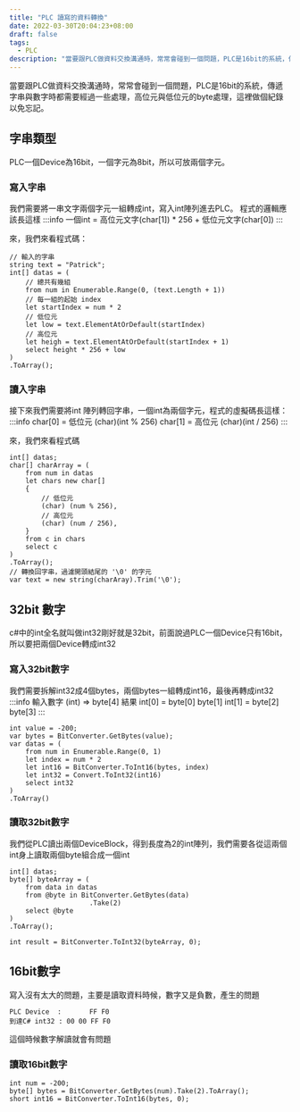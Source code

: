 ```yaml
---
title: "PLC 讀寫的資料轉換"
date: 2022-03-30T20:04:23+08:00
draft: false
tags:
  - PLC
description: "當要跟PLC做資料交換溝通時，常常會碰到一個問題，PLC是16bit的系統，傳遞字串與數字時都需要經過一些處理，高位元與低位元的byte處理，這裡做個紀錄以免忘記。"
---
```

當要跟PLC做資料交換溝通時，常常會碰到一個問題，PLC是16bit的系統，傳遞字串與數字時都需要經過一些處理，高位元與低位元的byte處理，這裡做個紀錄以免忘記。

## 字串類型
PLC一個Device為16bit，一個字元為8bit，所以可放兩個字元。
### 寫入字串
我們需要將一串文字兩個字元一組轉成int，寫入int陣列進去PLC。
程式的邏輯應該長這樣
:::info
一個int = 高位元文字(char[1]) * 256 + 低位元文字(char[0])
:::

來，我們來看程式碼：
``` cs=
// 輸入的字串
string text = "Patrick";
int[] datas = (
    // 總共有幾組
    from num in Enumerable.Range(0, (text.Length + 1))
    // 每一組的起始 index
    let startIndex = num * 2
    // 低位元
    let low = text.ElementAtOrDefault(startIndex)
    // 高位元
    let heigh = text.ElementAtOrDefault(startIndex + 1)
    select height * 256 + low
)
.ToArray();
```

### 讀入字串
接下來我們需要將int 陣列轉回字串，一個int為兩個字元，程式的虛擬碼長這樣：
:::info
char[0] = 低位元 (char)(int % 256)
char[1] = 高位元 (char)(int / 256)
:::

來，我們來看程式碼
``` cs=
int[] datas;
char[] charArray = (
    from num in datas
    let chars new char[]
    {
        // 低位元
        (char) (num % 256),
        // 高位元
        (char) (num / 256),
    }
    from c in chars
    select c
)
.ToArray();
// 轉換回字串，過濾開頭結尾的 '\0' 的字元
var text = new string(charAray).Trim('\0');
```

## 32bit 數字
c#中的int全名就叫做int32剛好就是32bit，前面說過PLC一個Device只有16bit，所以要把兩個Device轉成int32
### 寫入32bit數字
我們需要拆解int32成4個bytes，兩個bytes一組轉成int16，最後再轉成int32
:::info
輸入數字 (int) => byte[4]
結果
int[0] = byte[0] byte[1]
int[1] = byte[2] byte[3]
:::
``` cs=
int value = -200;
var bytes = BitConverter.GetBytes(value);
var datas = (
    from num in Enumerable.Range(0, 1)
    let index = num * 2
    let int16 = BitConverter.ToInt16(bytes, index)
    let int32 = Convert.ToInt32(int16)
    select int32
)
.ToArray()
```

### 讀取32bit數字
我們從PLC讀出兩個DeviceBlock，得到長度為2的int陣列，我們需要各從這兩個int身上讀取兩個byte組合成一個int
```cs=
int[] datas;
byte[] byteArray = (
    from data in datas
    from @byte in BitConverter.GetBytes(data)
                    .Take(2)
    select @byte
)
.ToArray();

int result = BitConverter.ToInt32(byteArray, 0);
```

## 16bit數字
寫入沒有太大的問題，主要是讀取資料時候，數字又是負數，產生的問題
```
PLC Device  :       FF F0
到達C# int32 : 00 00 FF F0
```
這個時候數字解讀就會有問題
### 讀取16bit數字
``` cs=
int num = -200;
byte[] bytes = BitConverter.GetBytes(num).Take(2).ToArray();
short int16 = BitConverter.ToInt16(bytes, 0);
```